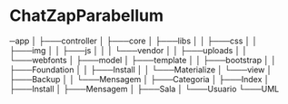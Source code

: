 # ChatZapParabellum

─app
│   ├───controller
│   ├───core
│   ├───libs
│   │   ├───css
│   │   ├───img
│   │   ├───js
│   │   │   └───vendor
│   │   ├───uploads
│   │   └───webfonts
│   ├───model
│   ├───template
│   │   ├───bootstrap
│   │   ├───Foundation
│   │   ├───Install
│   │   └───Materialize
│   └───view
│       ├───Backup
│       │   └───Mensagem
│       ├───Categoria
│       ├───Index
│       ├───Install
│       ├───Mensagem
│       ├───Sala
│       └───Usuario
└───UML
